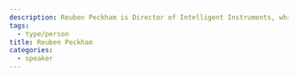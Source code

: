 ```yaml
---
description: Reuben Peckham is Director of Intelligent Instruments, which produces SoundVue cameras. He has been with the company for the development of these cameras through a number of different iterations. He will share about their evolution, how they work, how the back end evidence package is captured and the driver (hopefully) ticketed and charged.
tags:
  - type/person
title: Reuben Peckham
categories:
  - speaker
---
```

